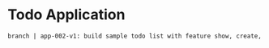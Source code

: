 # Todo Application

```md
branch | app-002-v1: build sample todo list with feature show, create, delete
```
